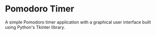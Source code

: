 
# Pomodoro Timer

A simple Pomodoro timer application with a graphical user interface built using Python's Tkinter library.

